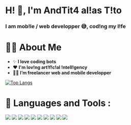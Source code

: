 <h1 align="left">H! 👋, I'm AndTit4 al!as T!to</h1>

###

<h3 align="left">I am mob!le / web developper 😅, cod!ng my l!fe </h3>


# 🙋‍♂️ **About Me**

-   ✨ **I love coding bots**
-   ❤️ **I'm lov!ng art!f!c!al !ntell!gency**
-   👨‍💻 **I’m freelancer web and mobile developper**

<!-- ![Github commit](https://github-readme-stats.vercel.app/api?username=Andtit4) -->


<!-- ![counter](https://[YourEndpoint].m.pipedream.net) -->


<div align="left">

 [![Top Langs](https://github-readme-stats.vercel.app/api/top-langs/?username=Andtit4&layout=compact&theme=algolia&hide_border=true)](https://github.com/anuraghazra/github-readme-stats) 

</div>


# 🚀 **Languages and Tools :**

<div align="left">
    <img src="https://img.shields.io/badge/Python-FFD43B?style=for-the-badge&logo=python&logoColor=blue" />
    <img src="https://img.shields.io/badge/Dart-ffffff?style=for-the-badge&logo=dart&logoColor=blue" />
    <img src="https://img.shields.io/badge/JavaScript-ffd166?style=for-the-badge&logo=javascript&logoColor=white" />
    <img src="https://img.shields.io/badge/TypeScript-000000?style=for-the-badge&logo=typescript&logoColor=blue" />
    <img src="https://img.shields.io/badge/Flutter-0096c7?style=for-the-badge&logo=flutter&logoColor=white" />
    <img src="https://img.shields.io/badge/Php-white?style=for-the-badge&logo=php&logoColor=735d78" />
    <img src="https://img.shields.io/badge/tensorflow-white?style=for-the-badge&logo=tensorflow&logoColor=ff9770" />
    <img src="https://img.shields.io/badge/React-023e8a?style=for-the-badge&logo=react&logoColor=white" />
   <img src="https://img.shields.io/badge/C-00599C?style=for-the-badge&logo=c&logoColor=white" />
   <img src="https://img.shields.io/badge/MySQL-005C84?style=for-the-badge&logo=mysql&logoColor=white" />
</div>
                                        






